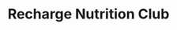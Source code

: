 ---
title: "Recharge Nutrition Club"
url: /oshkosh/recharge-nutrition-club/
shop: Nahrungsergänzung
---